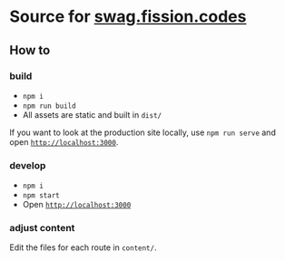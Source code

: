 # Source for [swag.fission.codes](https://swag.fission.codes)

## How to

### build

* `npm i`
* `npm run build`
* All assets are static and built in `dist/`

If you want to look at the production site locally, use `npm run serve` and open [`http://localhost:3000`](http://localhost:3000).


### develop

* `npm i`
* `npm start`
* Open [`http://localhost:3000`](http://localhost:3000)


### adjust content

Edit the files for each route in `content/`.

